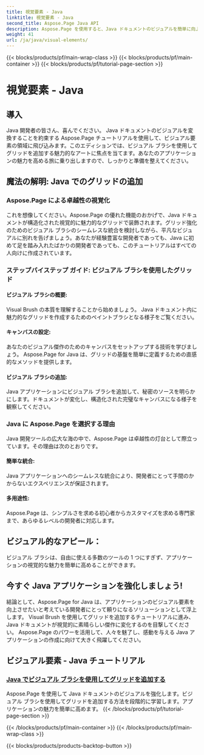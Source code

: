 ```yaml
---
title: 視覚要素 - Java
linktitle: 視覚要素 - Java
second_title: Aspose.Page Java API
description: Aspose.Page を使用すると、Java ドキュメントのビジュアルを簡単に向上させることができます。このステップバイステップのチュートリアルでは、ビジュアル ブラシを使用してグリッドを追加してアプリケーションを強化する方法を学びます。
weight: 41
url: /ja/java/visual-elements/
---
```


{{< blocks/products/pf/main-wrap-class >}}
{{< blocks/products/pf/main-container >}}
{{< blocks/products/pf/tutorial-page-section >}}

# 視覚要素 - Java

## 導入

Java 開発者の皆さん、喜んでください。 Java ドキュメントのビジュアルを変換することを約束する Aspose.Page チュートリアルを使用して、ビジュアル要素の領域に飛び込みます。このエディションでは、ビジュアル ブラシを使用してグリッドを追加する魅力的なアートに焦点を当てます。あなたのアプリケーションの魅力を高める旅に乗り出しますので、しっかりと準備を整えてください。

## 魔法の解明: Java でのグリッドの追加

### Aspose.Page による卓越性の視覚化
これを想像してください。Aspose.Page の優れた機能のおかげで、Java ドキュメントが構造化された視覚的に魅力的なグリッドで装飾されます。グリッド強化のためのビジュアル ブラシのシームレスな統合を検討しながら、平凡なビジュアルに別れを告げましょう。あなたが経験豊富な開発者であっても、Java に初めて足を踏み入れたばかりの開発者であっても、このチュートリアルはすべての人向けに作成されています。

### ステップバイステップ ガイド: ビジュアル ブラシを使用したグリッド

#### ビジュアル ブラシの概要:
Visual Brush の本質を理解することから始めましょう。 Java ドキュメント内に魅力的なグリッドを作成するためのペイントブラシとなる様子をご覧ください。

#### キャンバスの設定:
あなたのビジュアル傑作のためのキャンバスをセットアップする技術を学びましょう。 Aspose.Page for Java は、グリッドの基盤を簡単に定義するための直感的なメソッドを提供します。

#### ビジュアル ブラシの追加:
Java アプリケーションにビジュアル ブラシを追加して、秘密のソースを明らかにします。ドキュメントが変化し、構造化された完璧なキャンバスになる様子を観察してください。

### Java に Aspose.Page を選択する理由

Java 開発ツールの広大な海の中で、Aspose.Page は卓越性の灯台として際立っています。その理由は次のとおりです。

#### 簡単な統合:
Java アプリケーションへのシームレスな統合により、開発者にとって手間のかからないエクスペリエンスが保証されます。

#### 多用途性:
Aspose.Page は、シンプルさを求める初心者からカスタマイズを求める専門家まで、あらゆるレベルの開発者に対応します。

## ビジュアル的なアピール：
ビジュアル ブラシは、自由に使える多数のツールの 1 つにすぎず、アプリケーションの視覚的な魅力を簡単に高めることができます。

## 今すぐ Java アプリケーションを強化しましょう!

結論として、Aspose.Page for Java は、アプリケーションのビジュアル要素を向上させたいと考えている開発者にとって頼りになるソリューションとして浮上します。 Visual Brush を使用してグリッドを追加するチュートリアルに進み、Java ドキュメントが視覚的に素晴らしい傑作に変化するのを目撃してください。 Aspose.Page のパワーを活用して、人々を魅了し、感動を与える Java アプリケーションの作成に向けて大きく飛躍してください。
## ビジュアル要素 - Java チュートリアル
### [Java でビジュアル ブラシを使用してグリッドを追加する](./add-grid/)
Aspose.Page を使用して Java ドキュメントのビジュアルを強化します。ビジュアル ブラシを使用してグリッドを追加する方法を段階的に学習します。アプリケーションの魅力を簡単に高めます。
{{< /blocks/products/pf/tutorial-page-section >}}

{{< /blocks/products/pf/main-container >}}
{{< /blocks/products/pf/main-wrap-class >}}

{{< blocks/products/products-backtop-button >}}
